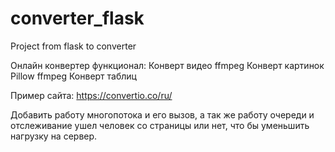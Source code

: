 # converter_flask
Project from flask to converter 

Онлайн конвертер
функционал:
    Конверт видео
        ffmpeg
    Конверт картинок
        Pillow
        ffmpeg
    Конверт таблиц

Пример сайта: https://convertio.co/ru/


Добавить работу многопотока и его вызов, а так же работу очереди и отслеживание 
ушел человек со страницы или нет, что бы уменьшить нагрузку на сервер.